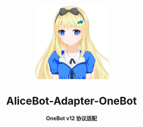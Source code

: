 <div align="center">
  <a href="https://docs.alicebot.dev/"><img src="https://raw.githubusercontent.com/AliceBotProject/alicebot/main/docs/public/logo.png" width="200" height="200" alt="logo"></a>

# AliceBot-Adapter-OneBot

**OneBot v12 协议适配**

</div>

